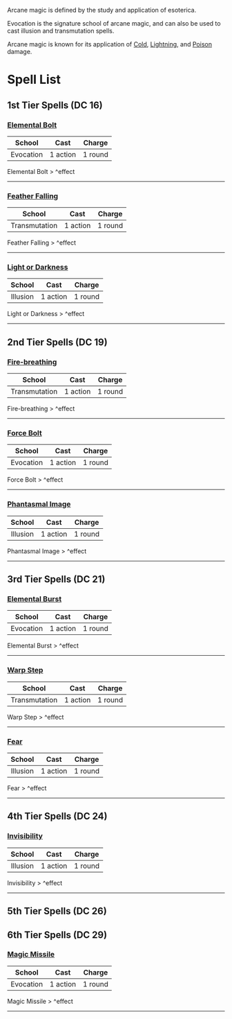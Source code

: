 Arcane magic is defined by the study and application of esoterica.  
  
Evocation is the signature school of arcane magic, and can also be used to cast illusion and transmutation spells.  
  
Arcane magic is known for its application of [Cold](./Cold.md), [Lightning](./Lightning.md), and [Poison](./Poison.md) damage.  
  
# Spell List  
  
<h2><span><p>1st Tier Spells (DC 16)</p></span></h2><h3><span><p><a data-href="Elemental Bolt" href="Elemental Bolt" class="internal-link" target="_blank" rel="noopener">Elemental Bolt</a></p></span></h3><p><span style="overflow-x: auto;"><table>  
<thead>  
<tr>  
<th align="center">School</th>  
<th align="center">Cast</th>  
<th align="center">Charge</th>  
</tr>  
</thead>  
<tbody>  
<tr>  
<td align="center">Evocation</td>  
<td align="center">1 action</td>  
<td align="center">1 round</td>  
</tr>  
</tbody>  
</table></span></p><p><span><p><span alt="Elemental Bolt > ^effect" src="Elemental Bolt#^effect" class="internal-embed">Elemental Bolt &gt; ^effect</span></p></span></p><hr><h3><span><p><a data-href="Feather Falling" href="Feather Falling" class="internal-link" target="_blank" rel="noopener">Feather Falling</a></p></span></h3><p><span style="overflow-x: auto;"><table>  
<thead>  
<tr>  
<th align="center">School</th>  
<th align="center">Cast</th>  
<th align="center">Charge</th>  
</tr>  
</thead>  
<tbody>  
<tr>  
<td align="center">Transmutation</td>  
<td align="center">1 action</td>  
<td align="center">1 round</td>  
</tr>  
</tbody>  
</table></span></p><p><span><p><span alt="Feather Falling > ^effect" src="Feather Falling#^effect" class="internal-embed">Feather Falling &gt; ^effect</span></p></span></p><hr><h3><span><p><a data-href="Light or Darkness" href="Light or Darkness" class="internal-link" target="_blank" rel="noopener">Light or Darkness</a></p></span></h3><p><span style="overflow-x: auto;"><table>  
<thead>  
<tr>  
<th align="center">School</th>  
<th align="center">Cast</th>  
<th align="center">Charge</th>  
</tr>  
</thead>  
<tbody>  
<tr>  
<td align="center">Illusion</td>  
<td align="center">1 action</td>  
<td align="center">1 round</td>  
</tr>  
</tbody>  
</table></span></p><p><span><p><span alt="Light or Darkness > ^effect" src="Light or Darkness#^effect" class="internal-embed">Light or Darkness &gt; ^effect</span></p></span></p><hr><h2><span><p>2nd Tier Spells (DC 19)</p></span></h2><h3><span><p><a data-href="Fire-breathing" href="Fire-breathing" class="internal-link" target="_blank" rel="noopener">Fire-breathing</a></p></span></h3><p><span style="overflow-x: auto;"><table>  
<thead>  
<tr>  
<th align="center">School</th>  
<th align="center">Cast</th>  
<th align="center">Charge</th>  
</tr>  
</thead>  
<tbody>  
<tr>  
<td align="center">Transmutation</td>  
<td align="center">1 action</td>  
<td align="center">1 round</td>  
</tr>  
</tbody>  
</table></span></p><p><span><p><span alt="Fire-breathing > ^effect" src="Fire-breathing#^effect" class="internal-embed">Fire-breathing &gt; ^effect</span></p></span></p><hr><h3><span><p><a data-href="Force Bolt" href="Force Bolt" class="internal-link" target="_blank" rel="noopener">Force Bolt</a></p></span></h3><p><span style="overflow-x: auto;"><table>  
<thead>  
<tr>  
<th align="center">School</th>  
<th align="center">Cast</th>  
<th align="center">Charge</th>  
</tr>  
</thead>  
<tbody>  
<tr>  
<td align="center">Evocation</td>  
<td align="center">1 action</td>  
<td align="center">1 round</td>  
</tr>  
</tbody>  
</table></span></p><p><span><p><span alt="Force Bolt > ^effect" src="Force Bolt#^effect" class="internal-embed">Force Bolt &gt; ^effect</span></p></span></p><hr><h3><span><p><a data-href="Phantasmal Image" href="Phantasmal Image" class="internal-link" target="_blank" rel="noopener">Phantasmal Image</a></p></span></h3><p><span style="overflow-x: auto;"><table>  
<thead>  
<tr>  
<th align="center">School</th>  
<th align="center">Cast</th>  
<th align="center">Charge</th>  
</tr>  
</thead>  
<tbody>  
<tr>  
<td align="center">Illusion</td>  
<td align="center">1 action</td>  
<td align="center">1 round</td>  
</tr>  
</tbody>  
</table></span></p><p><span><p><span alt="Phantasmal Image > ^effect" src="Phantasmal Image#^effect" class="internal-embed">Phantasmal Image &gt; ^effect</span></p></span></p><hr><h2><span><p>3rd Tier Spells (DC 21)</p></span></h2><h3><span><p><a data-href="Elemental Burst" href="Elemental Burst" class="internal-link" target="_blank" rel="noopener">Elemental Burst</a></p></span></h3><p><span style="overflow-x: auto;"><table>  
<thead>  
<tr>  
<th align="center">School</th>  
<th align="center">Cast</th>  
<th align="center">Charge</th>  
</tr>  
</thead>  
<tbody>  
<tr>  
<td align="center">Evocation</td>  
<td align="center">1 action</td>  
<td align="center">1 round</td>  
</tr>  
</tbody>  
</table></span></p><p><span><p><span alt="Elemental Burst > ^effect" src="Elemental Burst#^effect" class="internal-embed">Elemental Burst &gt; ^effect</span></p></span></p><hr><h3><span><p><a data-href="Warp Step" href="Warp Step" class="internal-link" target="_blank" rel="noopener">Warp Step</a></p></span></h3><p><span style="overflow-x: auto;"><table>  
<thead>  
<tr>  
<th align="center">School</th>  
<th align="center">Cast</th>  
<th align="center">Charge</th>  
</tr>  
</thead>  
<tbody>  
<tr>  
<td align="center">Transmutation</td>  
<td align="center">1 action</td>  
<td align="center">1 round</td>  
</tr>  
</tbody>  
</table></span></p><p><span><p><span alt="Warp Step > ^effect" src="Warp Step#^effect" class="internal-embed">Warp Step &gt; ^effect</span></p></span></p><hr><h3><span><p><a data-href="Fear" href="Fear" class="internal-link" target="_blank" rel="noopener">Fear</a></p></span></h3><p><span style="overflow-x: auto;"><table>  
<thead>  
<tr>  
<th align="center">School</th>  
<th align="center">Cast</th>  
<th align="center">Charge</th>  
</tr>  
</thead>  
<tbody>  
<tr>  
<td align="center">Illusion</td>  
<td align="center">1 action</td>  
<td align="center">1 round</td>  
</tr>  
</tbody>  
</table></span></p><p><span><p><span alt="Fear > ^effect" src="Fear#^effect" class="internal-embed">Fear &gt; ^effect</span></p></span></p><hr><h2><span><p>4th Tier Spells (DC 24)</p></span></h2><h3><span><p><a data-href="Invisibility" href="Invisibility" class="internal-link" target="_blank" rel="noopener">Invisibility</a></p></span></h3><p><span style="overflow-x: auto;"><table>  
<thead>  
<tr>  
<th align="center">School</th>  
<th align="center">Cast</th>  
<th align="center">Charge</th>  
</tr>  
</thead>  
<tbody>  
<tr>  
<td align="center">Illusion</td>  
<td align="center">1 action</td>  
<td align="center">1 round</td>  
</tr>  
</tbody>  
</table></span></p><p><span><p><span alt="Invisibility > ^effect" src="Invisibility#^effect" class="internal-embed">Invisibility &gt; ^effect</span></p></span></p><hr><h2><span><p>5th Tier Spells (DC 26)</p></span></h2><h2><span><p>6th Tier Spells (DC 29)</p></span></h2><h3><span><p><a data-href="Magic Missile" href="Magic Missile" class="internal-link" target="_blank" rel="noopener">Magic Missile</a></p></span></h3><p><span style="overflow-x: auto;"><table>  
<thead>  
<tr>  
<th align="center">School</th>  
<th align="center">Cast</th>  
<th align="center">Charge</th>  
</tr>  
</thead>  
<tbody>  
<tr>  
<td align="center">Evocation</td>  
<td align="center">1 action</td>  
<td align="center">1 round</td>  
</tr>  
</tbody>  
</table></span></p><p><span><p><span alt="Magic Missile > ^effect" src="Magic Missile#^effect" class="internal-embed">Magic Missile &gt; ^effect</span></p></span></p><hr>  
  
